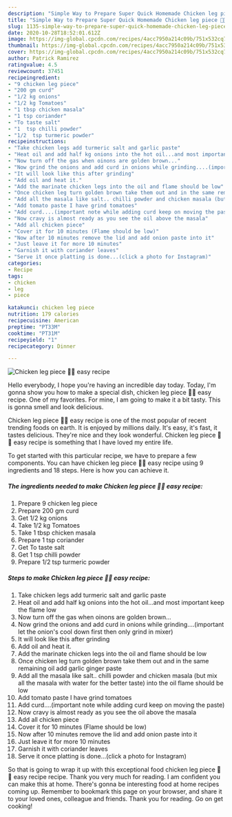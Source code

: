 ```yaml
---
description: "Simple Way to Prepare Super Quick Homemade Chicken leg piece 🍗😍 easy recipe"
title: "Simple Way to Prepare Super Quick Homemade Chicken leg piece 🍗😍 easy recipe"
slug: 1135-simple-way-to-prepare-super-quick-homemade-chicken-leg-piece-easy-recipe
date: 2020-10-28T18:52:01.612Z
image: https://img-global.cpcdn.com/recipes/4acc7950a214c09b/751x532cq70/chicken-leg-piece-🍗😍-easy-recipe-recipe-main-photo.jpg
thumbnail: https://img-global.cpcdn.com/recipes/4acc7950a214c09b/751x532cq70/chicken-leg-piece-🍗😍-easy-recipe-recipe-main-photo.jpg
cover: https://img-global.cpcdn.com/recipes/4acc7950a214c09b/751x532cq70/chicken-leg-piece-🍗😍-easy-recipe-recipe-main-photo.jpg
author: Patrick Ramirez
ratingvalue: 4.5
reviewcount: 37451
recipeingredient:
- "9 chicken leg piece"
- "200 gm curd"
- "1/2 kg onions"
- "1/2 kg Tomatoes"
- "1 tbsp chicken masala"
- "1 tsp coriander"
- "To taste salt"
- "1  tsp chilli powder"
- "1/2  tsp turmeric powder"
recipeinstructions:
- "Take chicken legs add turmeric salt and garlic paste"
- "Heat oil and add half kg onions into the hot oil...and most important keep the flame low"
- "Now turn off the gas when oinons are golden brown..."
- "Now grind the onions and add curd in onions while grinding....(important let the onion&#39;s cool down first then only grind in mixer)"
- "It will look like this after grinding"
- "Add oil and heat it."
- "Add the marinate chicken legs into the oil and flame should be low"
- "Once chicken leg turn golden brown take them out and in the same remaining oil add garlic ginger paste"
- "Add all the masala like salt.. chilli powder and chicken masala (but mix all the masala with water for the better taste) into the oil flame should be low"
- "Add tomato paste I have grind tomatoes"
- "Add curd....(important note while adding curd keep on moving the paste)"
- "Now cravy is almost ready as you see the oil above the masala"
- "Add all chicken piece"
- "Cover it for 10 minutes (Flame should be low)"
- "Now after 10 minutes remove the lid and add onion paste into it"
- "Just leave it for more 10 minutes"
- "Garnish it with coriander leaves"
- "Serve it once platting is done...(click a photo for Instagram)"
categories:
- Recipe
tags:
- chicken
- leg
- piece

katakunci: chicken leg piece 
nutrition: 179 calories
recipecuisine: American
preptime: "PT33M"
cooktime: "PT31M"
recipeyield: "1"
recipecategory: Dinner

---
```



![Chicken leg piece 🍗😍 easy recipe](https://img-global.cpcdn.com/recipes/4acc7950a214c09b/751x532cq70/chicken-leg-piece-🍗😍-easy-recipe-recipe-main-photo.jpg)

Hello everybody, I hope you're having an incredible day today. Today, I'm gonna show you how to make a special dish, chicken leg piece 🍗😍 easy recipe. One of my favorites. For mine, I am going to make it a bit tasty. This is gonna smell and look delicious.

Chicken leg piece 🍗😍 easy recipe is one of the most popular of recent trending foods on earth. It is enjoyed by millions daily. It's easy, it's fast, it tastes delicious. They're nice and they look wonderful. Chicken leg piece 🍗😍 easy recipe is something that I have loved my entire life.




To get started with this particular recipe, we have to prepare a few components. You can have chicken leg piece 🍗😍 easy recipe using 9 ingredients and 18 steps. Here is how you can achieve it.

<!--inarticleads1-->

##### The ingredients needed to make Chicken leg piece 🍗😍 easy recipe:

1. Prepare 9 chicken leg piece
1. Prepare 200 gm curd
1. Get 1/2 kg onions
1. Take 1/2 kg Tomatoes
1. Take 1 tbsp chicken masala
1. Prepare 1 tsp coriander
1. Get To taste salt
1. Get 1  tsp chilli powder
1. Prepare 1/2  tsp turmeric powder




<!--inarticleads2-->

##### Steps to make Chicken leg piece 🍗😍 easy recipe:

1. Take chicken legs add turmeric salt and garlic paste
1. Heat oil and add half kg onions into the hot oil...and most important keep the flame low
1. Now turn off the gas when oinons are golden brown...
1. Now grind the onions and add curd in onions while grinding....(important let the onion&#39;s cool down first then only grind in mixer)
1. It will look like this after grinding
1. Add oil and heat it.
1. Add the marinate chicken legs into the oil and flame should be low
1. Once chicken leg turn golden brown take them out and in the same remaining oil add garlic ginger paste
1. Add all the masala like salt.. chilli powder and chicken masala (but mix all the masala with water for the better taste) into the oil flame should be low
1. Add tomato paste I have grind tomatoes
1. Add curd....(important note while adding curd keep on moving the paste)
1. Now cravy is almost ready as you see the oil above the masala
1. Add all chicken piece
1. Cover it for 10 minutes (Flame should be low)
1. Now after 10 minutes remove the lid and add onion paste into it
1. Just leave it for more 10 minutes
1. Garnish it with coriander leaves
1. Serve it once platting is done...(click a photo for Instagram)




So that is going to wrap it up with this exceptional food chicken leg piece 🍗😍 easy recipe recipe. Thank you very much for reading. I am confident you can make this at home. There's gonna be interesting food at home recipes coming up. Remember to bookmark this page on your browser, and share it to your loved ones, colleague and friends. Thank you for reading. Go on get cooking!
